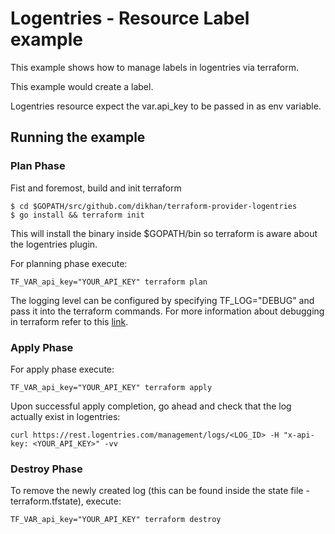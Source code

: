 # Logentries - Resource Label example

This example shows how to manage labels in logentries via terraform.

This example would create a label.

Logentries resource expect the var.api_key to be passed in as env variable.

## Running the example

### Plan Phase

Fist and foremost, build and init terraform

```
$ cd $GOPATH/src/github.com/dikhan/terraform-provider-logentries
$ go install && terraform init
```

This will install the binary inside $GOPATH/bin so terraform is aware about the logentries plugin.

For planning phase execute:

```
TF_VAR_api_key="YOUR_API_KEY" terraform plan
```

The logging level can be configured by specifying TF_LOG="DEBUG" and pass it into the terraform commands.
For more information about debugging in terraform refer to this [link](https://www.terraform.io/docs/internals/debugging.html).

### Apply Phase

For apply phase execute:

```
TF_VAR_api_key="YOUR_API_KEY" terraform apply
```

Upon successful apply completion, go ahead and check that the log actually exist in logentries:

```
curl https://rest.logentries.com/management/logs/<LOG_ID> -H "x-api-key: <YOUR_API_KEY>" -vv
```

### Destroy Phase

To remove the newly created log (this can be found inside the state file - terraform.tfstate), execute:

```
TF_VAR_api_key="YOUR_API_KEY" terraform destroy
```

